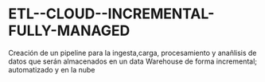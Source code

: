 # ETL--CLOUD--INCREMENTAL-FULLY-MANAGED
Creación de un pipeline para la ingesta,carga, procesamiento y anañlisis de datos que serán almacenados en un data Warehouse de forma incremental; automatizado y en la nube
